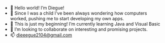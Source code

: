 - 👋 Hello world! I’m Diegue!
- 👀 Since I was a child I've been always wondering how computers worked, pushing me to start developing my own apps.
- 🌱 This is just my beginning! I’m currently learning Java and Visual Basic
- 💞️ I’m looking to collaborate on interesting and promising projects.
- 📫 dieeegue2104@gmail.com
